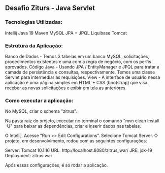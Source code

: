 <h2>Desafio Ziturs - Java Servlet</h2>

<h3>Tecnologias Utilizadas:</h3>

Intellij
Java 19
Maven
 MySQL
JPA + JPQL
Liquibase
Tomcat

<h3>Estrutura da Aplicação:</h3>

Banco de Dados - Temos 3 tabelas em um banco MySQL, solicitações, procedimentos existentes e uma com a regra de negócio, com os perfis aprovados.
Código Java - Usando JPA / EntityManager e JPQL para tratar a camada de persistência e consultas, respectivamente. Temos uma classe Servlet para intermediar as requisições.
View - A interface de usuário nessa aplicação é uma página simples em HTML + CSS (bootstrap) que visa receber as novas solicitações e exibir em tela as anteriores.


<h3>Como executar a aplicação:</h3>

No MySQL, criar o schema "zitrus".

Na pasta raiz do projeto, executar no terminal o comando "mvn clean install -U" para baixar as dependências, criar e inserir dados nas tabelas.

O Intellij, Acesse "Run >> Edit Configurations". Selecione Tomcat Server.
O projeto, em desenvolvimento, rodou com as seguintes configurações:

Server: Tomcat 10.1.16
URL: http://localhost:8080/zitrus_war/
JRE: jdk-19
Deployment: zitrus:war

Após essas configurações, é só rodar a aplicação.
